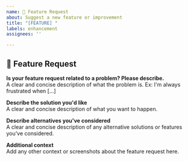 ```yaml
---
name: 🚀 Feature Request
about: Suggest a new feature or improvement
title: "[FEATURE] "
labels: enhancement
assignees: ''

---
```


## 🚀 Feature Request

**Is your feature request related to a problem? Please describe.**  
A clear and concise description of what the problem is. Ex: I'm always frustrated when [...]

**Describe the solution you'd like**  
A clear and concise description of what you want to happen.

**Describe alternatives you've considered**  
A clear and concise description of any alternative solutions or features you’ve considered.

**Additional context**  
Add any other context or screenshots about the feature request here.

